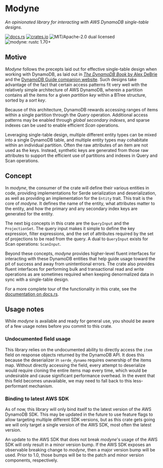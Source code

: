 # Modyne

_An opinionated library for interacting with AWS DynamoDB single-table designs._

[![docs.rs](https://img.shields.io/docsrs/modyne)][docsrs]
[![crates.io](https://img.shields.io/crates/v/modyne)][cratesio]
![MIT/Apache-2.0 dual licensed](https://img.shields.io/crates/l/modyne)
![modyne: rustc 1.70+](https://img.shields.io/badge/modyne-rustc_1.70+-lightgray.svg)

## Motive

_Modyne_ follows the precepts laid out for effective single-table design when
working with DynamoDB, as laid out in [_The DynamoDB Book_ by Alex DeBrie][DDB]
and the [DynamoDB Guide companion website][DDG]. Such designs take advantage of
the fact that certain access patterns fit very well with the relatively simple
architecture of AWS DynamoDB, wherein a partition contains all the items for a
given _partition key_ within a BTree structure, sorted by a _sort key_.

Because of this architecture, DynamoDB rewards accessing ranges of items within
a single partition through the _Query_ operation. Additional access patterns may
be enabled through _global secondary indexes_, and sparse indexes can be used to
enable efficient _Scan_ operations.

Leveraging single-table design, multiple different entity types can be mixed
into a single DynamoDB table, and multiple entity types may cohabitate within an
individual partition. Often the raw attributes of an item are not used as the
keys. Instead, synthetic keys are generated from those raw attributes to support
the efficient use of partitions and indexes in Query and Scan operations.

## Concept

In _modyne_, the consumer of the crate will define their various entities in
code, providing implementations for Serde serialization and deserialization, as
well as providing an implementation for the `Entity` trait. This trait is the
core of _modyne_. It defines the name of the entity, what attributes matter to
the entity, and how the primary and any secondary index keys are generated for
the entity.

The next big concepts in this crate are the `QueryInput` and the
`ProjectionSet`. The query input makes it simple to define the key expression,
filter expressions, and the set of attributes required by the set of projections
to be read from the query. A dual to `QueryInput` exists for Scan operations:
`ScanInput`.

Beyond these concepts, _modyne_ provides higher-level fluent interfaces for
interacting with these DynamoDB entities that help guide usage toward the pit of
success and away from unintentional errors. The crate also provides fluent
interfaces for performing bulk and transactional read and write operations as
are sometimes required when keeping denormalized data in sync with a
single-table design.

For a more complete tour of the functionality in this crate, see the
[documentation on docs.rs][docsrs].

## Usage notes

While _modyne_ is available and ready for general use, you should be aware of a
few usage notes before you commit to this crate.

### Undocumented field usage

This library relies on the undocumented ability to directly access the `item`
field on response objects returned by the DynamoDB API. It does this because the
deserializer in `serde_dynamo` requires ownership of the items map. Without
directly accessing the field, every attempt to deserialize would require cloning
the entire items map every time, which would be undesirable and cause
significant performance overhead. In the event that this field becomes
unavailable, we may need to fall back to this less-performant mechanism.

### Binding to latest AWS SDK

As of now, this library will only bind itself to the latest version of the AWS
DynamoDB SDK. This may be updated in the future to use feature flags to allow
targeting multiple different SDK versions, but as this crate gets going we will
only target a single version of the AWS SDK, most often the latest version.

An update to the AWS SDK that does not break _modyne_'s usage of the AWS SDK
will only result in a minor version bump. If the AWS SDK exposes an observable
breaking change to _modyne_, then a major version bump will be used. Prior to
1.0, those bumps will be to the patch and minor version components,
respectively.

[cratesio]: https://crates.io/crates/modyne
[docsrs]: https://docs.rs/modyne
[DDB]: https://www.dynamodbbook.com/
[DDG]: https://www.dynamodbguide.com/
